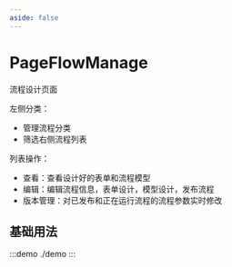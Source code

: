 ```yaml
---
aside: false
---
```


# PageFlowManage

流程设计页面

左侧分类：

- 管理流程分类
- 筛选右侧流程列表

列表操作：

- 查看：查看设计好的表单和流程模型
- 编辑：编辑流程信息，表单设计，模型设计，发布流程
- 版本管理：对已发布和正在运行流程的流程参数实时修改

## 基础用法

:::demo
./demo
:::
